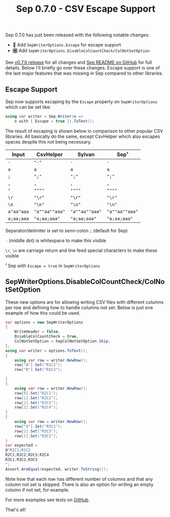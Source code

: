 ﻿---
layout: post
title: Sep 0.7.0 - CSV Escape Support
---

Sep 0.7.0 has just been released with the following notable changes:

* 🎁 Add `SepWriterOptions.Escape` for escape support
* 🎛️ Add `SepWriterOptions.DisableColCountCheck/ColNotSetOption` 

See [v0.7.0 release](https://github.com/nietras/Sep/releases/tag/v0.7.0) for all
changes and [Sep README on GitHub](https://github.com/nietras/Sep) for full
details. Below I'll briefly go over these changes. Escape support is one of the
last major features that was missing in Sep compared to other libraries.

## Escape Support

Sep now supports escaping by the `Escape` property on `SepWriterOptions` which
can be set like:

```csharp
using var writer = Sep.Writer(o => 
    o with { Escape = true }).ToText();
```

The result of escaping is shown below in comparison to other popular CSV
libraries. All basically do the same, except CsvHelper which also escapes spaces
despite this not being necessary.

| Input | CsvHelper | Sylvan | Sep¹ |
|-|-|-|-|
| `·` | `"·"` | `·` | `·` |
| `a` | `a` | `a` | `a` |
| `;` | `";"` | `";"` | `";"` |
| `,` | `,` | `,` | `,` |
| `"` | `""""` | `""""` | `""""` |
| `\r` | `"\r"` | `"\r"` | `"\r"` |
| `\n` | `"\n"` | `"\n"` | `"\n"` |
| `a"aa"aaa` | `"a""aa""aaa"` | `"a""aa""aaa"` | `"a""aa""aaa"` |
| `a;aa;aaa` | `"a;aa;aaa"` | `"a;aa;aaa"` | `"a;aa;aaa"` |

Separator/delimiter is set to semi-colon `;` (default for Sep)

`·` (middle dot) is whitespace to make this visible

`\r`, `\n` are carriage return and line feed special characters to make these
visible

¹ Sep with `Escape = true` in `SepWriterOptions`

## SepWriterOptions.DisableColCountCheck/ColNotSetOption

These new options are for allowing writing CSV files with different columns per
row and defining how to handle columns not set. Below is just one example of how
this could be used.

```csharp
var options = new SepWriterOptions
{
    WriteHeader = false,
    DisableColCountCheck = true,
    ColNotSetOption = SepColNotSetOption.Skip,
};
using var writer = options.ToText();
{
    using var row = writer.NewRow();
    row["A"].Set("R1C1");
    row["B"].Set("R1C2");

}
{
    using var row = writer.NewRow();
    row[0].Set("R2C1");
    row[1].Set("R2C2");
    row[2].Set("R2C3");
    row[3].Set("R2C4");
}
{
    using var row = writer.NewRow();
    row["A"].Set("R3C1");
    row[2].Set("R3C3");
    row[1].Set("R3C2");
}
var expected =
@"R1C1;R1C2
R2C1;R2C2;R2C3;R2C4
R3C1;R3C2;R3C3
";
Assert.AreEqual(expected, writer.ToString());
```

Note how that each row has different number of columns and that any column not
set is skipped. There is also an option for writing an empty column if not set,
for example.

For more examples see tests on [GitHub](https://github.com/nietras/Sep).

That's all!